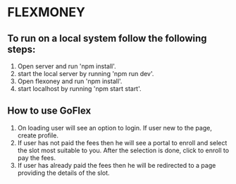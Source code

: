 # FLEXMONEY

## To run on a local system follow the following steps:

1. Open server and run 'npm install'.
2. start the local server by running 'npm run dev'.
3. Open flexoney and run 'npm install'.
4. start localhost by running 'npm start start'.

## How to use GoFlex

1. On loading user will see an option to login. If user new to the page, create profile.
2. If user has not paid the fees then he will see a portal to enroll and select the slot most suitable to you. After the selection is done, click to enroll to pay the fees.
3. If user has already paid the fees then he will be redirected to a page providing the details of the slot.

